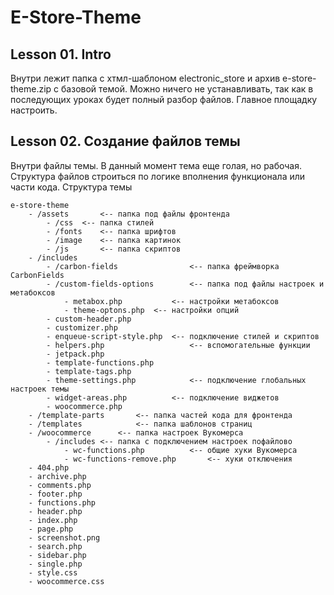 # E-Store-Theme
## Lesson 01. Intro
Внутри лежит папка с хтмл-шаблоном electronic_store и архив e-store-theme.zip с базовой темой. Можно ничего не устанавливать, так как в последующих уроках будет полный разбор файлов. Главное площадку настроить. 
## Lesson 02. Создание файлов темы
Внутри файлы темы. В данный момент тема еще голая, но рабочая. Структура файлов строиться по логике вполнения функционала или части кода.
Структура темы
```
e-store-theme
	- /assets		<-- папка под файлы фронтенда
		- /css	<-- папка стилей
		- /fonts	<-- папка шрифтов
		- /image	<-- папка картинок
		- /js		<-- папка скриптов
	- /includes
		- /carbon-fields				<-- папка фреймворка CarbonFields
		- /custom-fields-options		<-- папка под файлы настроек и метабоксов
			- metabox.php			<-- настройки метабоксов
			- theme-optons.php	<-- настройки опций
		- custom-header.php
		- customizer.php
		- enqueue-script-style.php	<-- подключение стилей и скриптов
		- helpers.php					<-- вспомогательные функции
		- jetpack.php
		- template-functions.php	
		- template-tags.php	
		- theme-settings.php			<-- подключение глобальных настроек темы
		- widget-areas.php			<-- подключение виджетов
		- woocommerce.php
	- /template-parts		<-- папка частей кода для фронтенда
	- /templates			<-- папка шаблонов страниц
	- /woocommerce		<-- папка настроек Вукомерса
		- /includes	<-- папка c подключением настроек пофайлово
			- wc-functions.php			<-- общие хуки Вукомерса
			- wc-functions-remove.php		<-- хуки отключения
	- 404.php
	- archive.php
	- comments.php
	- footer.php
	- functions.php
	- header.php
	- index.php
	- page.php
	- screenshot.png
	- search.php
	- sidebar.php
	- single.php
	- style.css
	- woocommerce.css
```